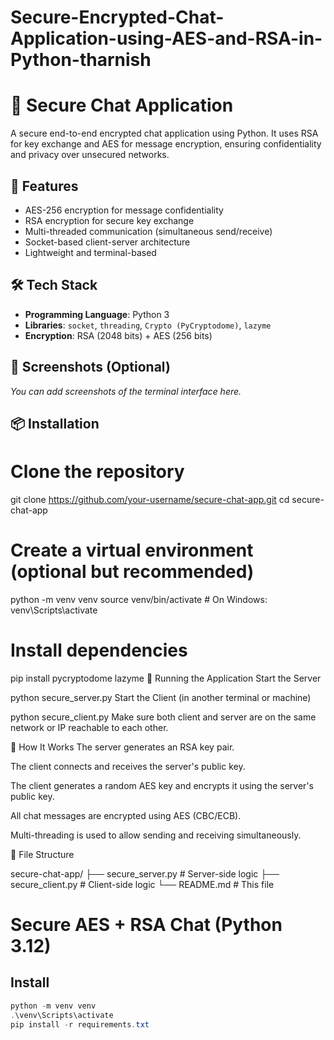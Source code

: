 # Secure-Encrypted-Chat-Application-using-AES-and-RSA-in-Python-tharnish

# 🔐 Secure Chat Application

A secure end-to-end encrypted chat application using Python. It uses RSA for key exchange and AES for message encryption, ensuring confidentiality and privacy over unsecured networks.

## 🚀 Features

- AES-256 encryption for message confidentiality
- RSA encryption for secure key exchange
- Multi-threaded communication (simultaneous send/receive)
- Socket-based client-server architecture
- Lightweight and terminal-based

## 🛠️ Tech Stack

- **Programming Language**: Python 3
- **Libraries**: `socket`, `threading`, `Crypto (PyCryptodome)`, `lazyme`
- **Encryption**: RSA (2048 bits) + AES (256 bits)

## 📸 Screenshots (Optional)

_You can add screenshots of the terminal interface here._

## 📦 Installation


# Clone the repository
git clone https://github.com/your-username/secure-chat-app.git
cd secure-chat-app

# Create a virtual environment (optional but recommended)
python -m venv venv
source venv/bin/activate  # On Windows: venv\Scripts\activate

# Install dependencies
pip install pycryptodome lazyme
🧪 Running the Application
Start the Server

python secure_server.py
Start the Client (in another terminal or machine)

python secure_client.py
Make sure both client and server are on the same network or IP reachable to each other.

🧠 How It Works
The server generates an RSA key pair.

The client connects and receives the server's public key.

The client generates a random AES key and encrypts it using the server's public key.

All chat messages are encrypted using AES (CBC/ECB).

Multi-threading is used to allow sending and receiving simultaneously.

📁 File Structure

secure-chat-app/
├── secure_server.py   # Server-side logic
├── secure_client.py   # Client-side logic
└── README.md          # This file
# Secure AES + RSA Chat (Python 3.12)

## Install
```powershell
python -m venv venv
.\venv\Scripts\activate
pip install -r requirements.txt
